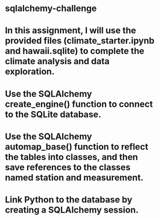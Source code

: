 # sqlalchemy-challenge

# In this assignment, I will use the provided files (climate_starter.ipynb and hawaii.sqlite) to complete the climate analysis and data exploration.

# Use the SQLAlchemy create_engine() function to connect to the SQLite database.

# Use the SQLAlchemy automap_base() function to reflect the tables into classes, and then save references to the classes named station and measurement.

# Link Python to the database by creating a SQLAlchemy session.